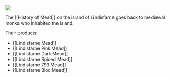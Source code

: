 ![](https://ws-eu.amazon-adsystem.com/widgets/q?_encoding=UTF8&ASIN=B007K9EDFM&Format=_SL250_&ID=AsinImage&MarketPlace=GB&ServiceVersion=20070822&WS=1&tag=traditionalmead-21)

The [[History of Mead]] on the island of Lindisfarne goes back to mediæval monks who inhabited the island.

Their products:

- [[Lindisfarne Mead]]
- [[Lindisfarne Pink Mead]]
- [[Lindisfarne Dark Mead]]
- [[Lindisfarne Spiced Mead]]
- [[Lindisfarne 793 Mead]]
- [[Lindisfarne Blod Mead]]
